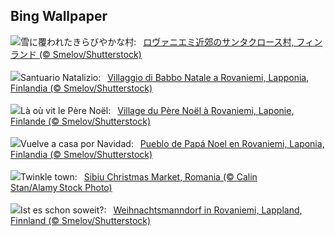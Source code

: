 ## Bing Wallpaper
![](https://www.bing.com/th?id=OHR.SantaClausVillage_JA-JP9442890850_UHD.jpg&w=1000)雪に覆われたきらびやかな村:&nbsp;&ensp;[ロヴァニエミ近郊のサンタクロース村, フィンランド (© Smelov/Shutterstock)](https://www.bing.com/th?id=OHR.SantaClausVillage_JA-JP9442890850_UHD.jpg)
<br><br/>
![](https://www.bing.com/th?id=OHR.SantaClausVillage_IT-IT8309910661_UHD.jpg&w=1000)Santuario Natalizio:&nbsp;&ensp;[Villaggio di Babbo Natale a Rovaniemi, Lapponia, Finlandia (© Smelov/Shutterstock)](https://www.bing.com/th?id=OHR.SantaClausVillage_IT-IT8309910661_UHD.jpg)
<br><br/>
![](https://www.bing.com/th?id=OHR.SantaClausVillage_FR-FR1605218480_UHD.jpg&w=1000)Là où vit le Père Noël:&nbsp;&ensp;[Village du Père Noël à Rovaniemi, Laponie, Finlande (© Smelov/Shutterstock)](https://www.bing.com/th?id=OHR.SantaClausVillage_FR-FR1605218480_UHD.jpg)
<br><br/>
![](https://www.bing.com/th?id=OHR.SantaClausVillage_ES-ES1153785422_UHD.jpg&w=1000)Vuelve a casa por Navidad:&nbsp;&ensp;[Pueblo de Papá Noel en Rovaniemi, Laponia, Finlandia (© Smelov/Shutterstock)](https://www.bing.com/th?id=OHR.SantaClausVillage_ES-ES1153785422_UHD.jpg)
<br><br/>
![](https://www.bing.com/th?id=OHR.SibiuRomania_EN-GB6095129735_UHD.jpg&w=1000)Twinkle town:&nbsp;&ensp;[Sibiu Christmas Market, Romania (© Calin Stan/Alamy Stock Photo)](https://www.bing.com/th?id=OHR.SibiuRomania_EN-GB6095129735_UHD.jpg)
<br><br/>
![](https://www.bing.com/th?id=OHR.SantaClausVillage_DE-DE6517743209_UHD.jpg&w=1000)Ist es schon soweit?:&nbsp;&ensp;[Weihnachtsmanndorf in Rovaniemi, Lappland, Finnland (© Smelov/Shutterstock)](https://www.bing.com/th?id=OHR.SantaClausVillage_DE-DE6517743209_UHD.jpg)
<br><br/>
